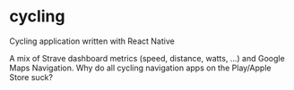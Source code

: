 # cycling
Cycling application written with React Native

A mix of Strave dashboard metrics (speed, distance, watts, ...) and Google Maps Navigation.
Why do all cycling navigation apps on the Play/Apple Store suck?
